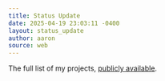 ```yaml
---
title: Status Update
date: 2025-04-19 23:03:11 -0400
layout: status_update
author: aaron
source: web
---
```

The full list of my projects, [publicly available](https://github.com/aaronaiken?tab=projects). 
